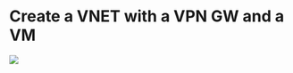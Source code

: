 # Create a VNET with a VPN GW and a VM

<a href="https://ms.portal.azure.com/microsoft.onmicrosoft.com/#create/Microsoft.Template/uri/https%3A%2F%2Fraw.githubusercontent.com%2FSeryioGonzalez%2Fazure-demos%2Fmaster%2F200-vm-and-vnet-gw%2Fazuredeploy.json " target="_blank">
    <img src="http://azuredeploy.net/deploybutton.png"/>
</a>

